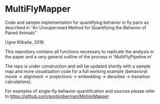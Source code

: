 # MultiFlyMapper
Code and sample implementation for quantifying behavior in fly pairs as described in "An Unsupervised Method for Quantifying the Behavior of Paired Animals" 

Ugne Klibaite, 2016

This repository contains all functions necessary to replicate the analysis in the paper and a very general 
outline of the process in 'MultiFlyPipeline.m'

The repo is under construction and will be updated shortly with a sample map and more visualization code for a full
working example (behavioral movie -> alignment -> projections -> embedding -> densities -> transition calculations). 

For examples of single-fly behavior quantification and sources please refer to https://github.com/gordonberman/MotionMapper
